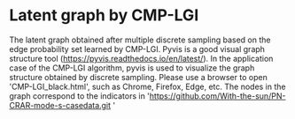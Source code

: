 # Latent graph by CMP-LGI
The latent graph obtained after multiple discrete sampling based on the edge probability set learned by CMP-LGI.
Pyvis is a good visual graph structure tool (https://pyvis.readthedocs.io/en/latest/). In the application case of the CMP-LGI algorithm, pyvis is used to visualize the graph structure obtained by discrete sampling. Please use a browser to open 'CMP-LGI_black.html', such as Chrome, Firefox, Edge, etc. The nodes in the graph correspond to the indicators in 'https://github.com/With-the-sun/PN-CRAR-mode-s-casedata.git '
